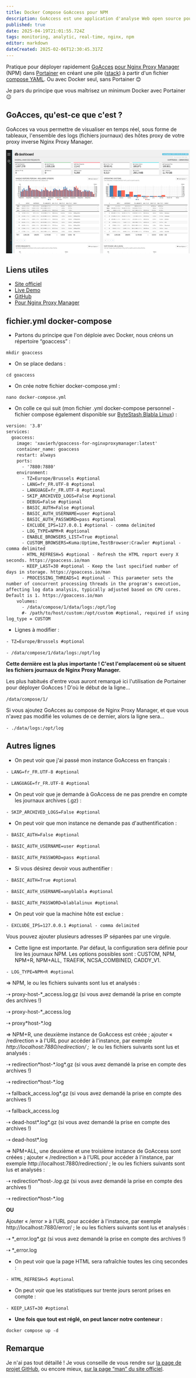 ```yaml
---
title: Docker Compose GoAccess pour NPM
description: GoAccess est une application d'analyse Web open source pour les systèmes d'exploitation de type Unix.
published: true
date: 2025-04-19T21:01:55.724Z
tags: monitoring, analytic, real-time, nginx, npm
editor: markdown
dateCreated: 2025-02-06T12:30:45.317Z
---
```


Pratique pour déployer rapidement [GoAcces](https://goaccess.io) [pour Nginx Proxy Manager](https://github.com/xavier-hernandez/goaccess-for-nginxproxymanager) (NPM) dans [Portainer](https://www.portainer.io/) en créant une pile ([stack](https://docs.portainer.io/user/docker/stacks)) à partir d'un fichier [compose YAML](https://docs.docker.com/compose/compose-application-model/). Ou avec Docker seul, sans Portainer 😊

Je pars du principe que vous maîtrisez un minimum Docker avec Portainer 😉

## GoAcces, qu'est-ce que c'est ?

GoAcces va vous permettre de visualiser en temps réel, sous forme de tableaux, l'ensemble des logs (fichiers journaux) des hôtes proxy de votre proxy inverse Nginx Proxy Manager.

![](/docker-compose-goaccess/goaccess-bright.png)

## Liens utiles

-   [Site officiel](https://goaccess.io)
-   [Live Demo](http://rt.goaccess.io/?20250113204951)
-   [GitHub](https://github.com/allinurl/goaccess)
-   [Pour Nginx Proxy Manager](https://github.com/xavier-hernandez/goaccess-for-nginxproxymanager)

## fichier.yml docker-compose

-   Partons du principe que l'on déploie avec Docker, nous créons un répertoire “goaccess” :

```plaintext
mkdir goaccess
```

-   On se place dedans :

```plaintext
cd goaccess
```

-   On crée notre fichier docker-compose.yml :

```plaintext
nano docker-compose.yml 
```

-   On colle ce qui suit (mon fichier .yml docker-compose personnel - fichier compose également disponible sur [ByteStash Blabla Linux](https://bytestash.blablalinux.be/public/snippets)) :

```plaintext
version: '3.8'
services:
  goaccess:
    image: 'xavierh/goaccess-for-nginxproxymanager:latest'
    container_name: goaccess
    restart: always
    ports:
      - '7880:7880'
    environment:
      - TZ=Europe/Brussels #optional
      - LANG=fr_FR.UTF-8 #optional
      - LANGUAGE=fr_FR.UTF-8 #optional
      - SKIP_ARCHIVED_LOGS=False #optional
      - DEBUG=False #optional
      - BASIC_AUTH=False #optional
      - BASIC_AUTH_USERNAME=user #optional
      - BASIC_AUTH_PASSWORD=pass #optional   
      - EXCLUDE_IPS=127.0.0.1 #optional - comma delimited 
      - LOG_TYPE=NPM+R #optional
      - ENABLE_BROWSERS_LIST=True #optional
      - CUSTOM_BROWSERS=Kuma:Uptime,TestBrowser:Crawler #optional - comma delimited
      - HTML_REFRESH=5 #optional - Refresh the HTML report every X seconds. https://goaccess.io/man
      - KEEP_LAST=30 #optional - Keep the last specified number of days in storage. https://goaccess.io/man
      - PROCESSING_THREADS=1 #optional - This parameter sets the number of concurrent processing threads in the program's execution, affecting log data analysis, typically adjusted based on CPU cores. Default is 1. https://goaccess.io/man
    volumes:
      - /data/compose/1/data/logs:/opt/log
      #- /path/to/host/custom:/opt/custom #optional, required if using log_type = CUSTOM
```

-   Lignes à modifier :

`- TZ=Europe/Brussels #optional`

`- /data/compose/1/data/logs:/opt/log`

**Cette dernière est la plus importante ! C'est l'emplacement où se situent les fichiers journaux de Nginx Proxy Manager.**

Les plus habitués d'entre vous auront remarqué ici l'utilisation de Portainer pour déployer GoAcces ! D'où le début de la ligne…

`/data/compose/1/`

Si vous ajoutez GoAcces au compose de Nginx Proxy Manager, et que vous n'avez pas modifié les volumes de ce dernier, alors la ligne sera…

`- ./data/logs:/opt/log`

## Autres lignes

-   On peut voir que j'ai passé mon instance GoAccess en français :

`- LANG=fr_FR.UTF-8 #optional`

`- LANGUAGE=fr_FR.UTF-8 #optional`

-   On peut voir que je demande à GoAccess de ne pas prendre en compte les journaux archives (.gz) :

`- SKIP_ARCHIVED_LOGS=False #optional`

-   On peut voir que mon instance ne demande pas d'authentification :

`- BASIC_AUTH=False #optional`

`- BASIC_AUTH_USERNAME=user #optional`

`- BASIC_AUTH_PASSWORD=pass #optional`

-   Si vous désirez devoir vous authentifier :

`- BASIC_AUTH=True #optional`

`- BASIC_AUTH_USERNAME=anyblabla #optional`

`- BASIC_AUTH_PASSWORD=blablalinux #optional`

-   On peut voir que la machine hôte est exclue :

`- EXCLUDE_IPS=127.0.0.1 #optional - comma delimited`

Vous pouvez ajouter plusieurs adresses IP séparées par une virgule.

-   Cette ligne est importante. Par défaut, la configuration sera définie pour lire les journaux NPM. Les options possibles sont : CUSTOM, NPM, NPM+R, NPM+ALL, TRAEFIK, NCSA\_COMBINED, CADDY\_V1.

`- LOG_TYPE=NPM+R #optional`

⇒ NPM, le ou les fichiers suivants sont lus et analysés :

⇢ proxy-host-\*\_access.log.gz (si vous avez demandé la prise en compte des archives !)

⇢ proxy-host-\*\_access.log

⇢ proxy\*host-\*.log

⇒ NPM+R, une deuxième instance de GoAccess est créée ; ajouter « /redirection » à l'URL pour accéder à l'instance, par exemple _http://localhost:7880/redirection/ ;_  le ou les fichiers suivants sont lus et analysés :

⇢ redirection\*host-\*.log\*.gz (si vous avez demandé la prise en compte des archives !)

⇢ redirection\*host-\*.log

⇢ fallback\_access.log\*.gz (si vous avez demandé la prise en compte des archives !)

⇢ fallback\_access.log

⇢ dead-host\*.log\*.gz (si vous avez demandé la prise en compte des archives !)

⇢ dead-host\*.log

⇒ NPM+ALL, une deuxième et une troisième instance de GoAccess sont créées ; ajouter « /redirection » à l'URL pour accéder à l'instance, par exemple http://localhost:7880/redirection/ ; le ou les fichiers suivants sont lus et analysés :

⇢ redirection\*host-*.log*.gz (si vous avez demandé la prise en compte des archives !)

⇢ redirection\*host-\*.log

**OU**

Ajouter « /error » à l'URL pour accéder à l'instance, par exemple http://localhost:7880/error/ ; le ou les fichiers suivants sont lus et analysés :

⇢ \*\_error.log\*.gz (si vous avez demandé la prise en compte des archives !)

⇢ \*\_error.log

-   On peut voir que la page HTML sera rafraîchie toutes les cinq secondes :

`- HTML_REFRESH=5 #optional`

-   On peut voir que les statistiques sur trente jours seront prises en compte :

`- KEEP_LAST=30 #optional`

-   **Une fois que tout est réglé, on peut lancer notre conteneur :**

```plaintext
docker compose up -d
```

## Remarque

Je n'ai pas tout détaillé ! Je vous conseille de vous rendre sur [la page de projet GitHub](https://github.com/xavier-hernandez/goaccess-for-nginxproxymanager), ou encore mieux, [sur la page “man” du site officiel](https://goaccess.io/man).